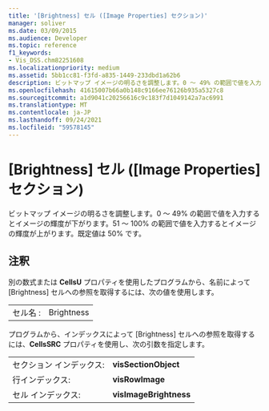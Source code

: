 ```yaml
---
title: '[Brightness] セル ([Image Properties] セクション)'
manager: soliver
ms.date: 03/09/2015
ms.audience: Developer
ms.topic: reference
f1_keywords:
- Vis_DSS.chm82251608
ms.localizationpriority: medium
ms.assetid: 5bb1cc81-f3fd-a835-1449-233dbd1a62b6
description: ビットマップ イメージの明るさを調整します。0 ～ 49% の範囲で値を入力するとイメージの輝度が下がります。51 ～ 100% の範囲で値を入力するとイメージの輝度が上がります。既定値は 50% です。
ms.openlocfilehash: 41615007b66a0b148c9166ee76126b935a5327c8
ms.sourcegitcommit: a1d9041c20256616c9c183f7d1049142a7ac6991
ms.translationtype: MT
ms.contentlocale: ja-JP
ms.lasthandoff: 09/24/2021
ms.locfileid: "59578145"
---
```

# <a name="brightness-cell-image-properties-section"></a>[Brightness] セル ([Image Properties] セクション)

ビットマップ イメージの明るさを調整します。0 ～ 49% の範囲で値を入力するとイメージの輝度が下がります。51 ～ 100% の範囲で値を入力するとイメージの輝度が上がります。既定値は 50% です。
  
## <a name="remarks"></a>注釈

別の数式または **CellsU** プロパティを使用したプログラムから、名前によって [Brightness] セルへの参照を取得するには、次の値を使用します。 
  
|||
|:-----|:-----|
| セル名 :  <br/> | Brightness  <br/> |
   
プログラムから、インデックスによって [Brightness] セルへの参照を取得するには、**CellsSRC** プロパティを使用し、次の引数を指定します。 
  
|||
|:-----|:-----|
| セクション インデックス:  <br/> |**visSectionObject** <br/> |
| 行インデックス:  <br/> |**visRowImage** <br/> |
| セル インデックス:  <br/> |**visImageBrightness** <br/> |
   

